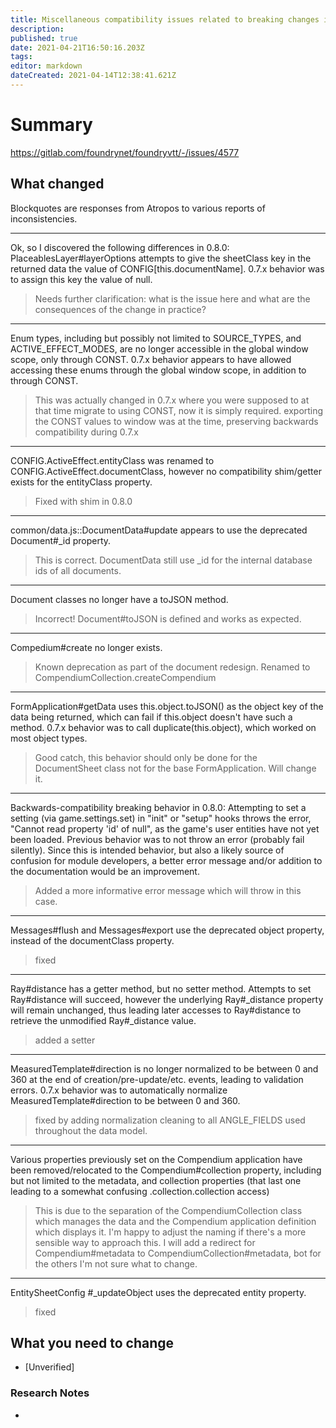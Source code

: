 ```yaml
---
title: Miscellaneous compatibility issues related to breaking changes in 0.8.0
description: 
published: true
date: 2021-04-21T16:50:16.203Z
tags: 
editor: markdown
dateCreated: 2021-04-14T12:38:41.621Z
---
```


# Summary
https://gitlab.com/foundrynet/foundryvtt/-/issues/4577

## What changed

Blockquotes are responses from Atropos to various reports of inconsistencies.

---

Ok, so I discovered the following differences in 0.8.0:
PlaceablesLayer#layerOptions  attempts to give the sheetClass key in the returned data the value of CONFIG[this.documentName]. 0.7.x behavior was to assign this key the value of null.

> Needs further clarification: what is the issue here and what are the consequences of the change in practice?

---
Enum types, including but possibly not limited to SOURCE_TYPES, and ACTIVE_EFFECT_MODES, are no longer accessible in the global window scope, only through CONST. 0.7.x behavior appears to have allowed accessing these enums through the global window scope, in addition to through CONST.

> This was actually changed in 0.7.x where you were supposed to at that time migrate to using CONST, now it is simply required. exporting the CONST values to window was at the time, preserving backwards compatibility during 0.7.x

---
CONFIG.ActiveEffect.entityClass was renamed to CONFIG.ActiveEffect.documentClass, however no compatibility shim/getter exists for the entityClass property.

> Fixed with shim in 0.8.0

---
common/data.js::DocumentData#update appears to use the deprecated Document#_id property.

> This is correct. DocumentData still use _id for the internal database ids of all documents.

---
Document classes no longer have a toJSON method.

> Incorrect! Document#toJSON is defined and works as expected.

---
Compedium#create no longer exists.

> Known deprecation as part of the document redesign. Renamed to CompendiumCollection.createCompendium

---
FormApplication#getData uses this.object.toJSON() as the object key of the data being returned, which can fail if this.object doesn't have such a method. 0.7.x behavior was to call duplicate(this.object), which worked on most object types.

> Good catch, this behavior should only be done for the DocumentSheet class not for the base FormApplication. Will change it.

---
Backwards-compatibility breaking behavior in 0.8.0: Attempting to set a setting (via game.settings.set) in "init" or "setup" hooks throws the error, "Cannot read property 'id' of null", as the game's user entities have not yet been loaded.
Previous behavior was to not throw an error (probably fail silently). Since this is intended behavior, but also a likely source of confusion for module developers, a better error message and/or addition to the documentation would be an improvement.

> Added a more informative error message which will throw in this case.

---
Messages#flush and Messages#export use the deprecated object property, instead of the documentClass property.

> fixed

---
Ray#distance has a getter method, but no setter method. Attempts to set Ray#distance will succeed, however the underlying Ray#_distance property will remain unchanged, thus leading later accesses to Ray#distance to retrieve the unmodified Ray#_distance value.

> added a setter

---
MeasuredTemplate#direction is no longer normalized to be between 0 and 360 at the end of creation/pre-update/etc. events, leading to validation errors. 0.7.x behavior was to automatically normalize MeasuredTemplate#direction to be between 0 and 360.

> fixed by adding normalization cleaning to all ANGLE_FIELDS used throughout the data model.

---
Various properties previously set on the Compendium application have been removed/relocated to the Compendium#collection property, including but not limited to the metadata, and collection properties (that last one leading to a somewhat confusing .collection.collection access)

> This is due to the separation of the CompendiumCollection class which manages the data and the Compendium application definition which displays it. I'm happy to adjust the naming if there's a more sensible way to approach this. I will add a redirect for Compendium#metadata to CompendiumCollection#metadata, bot for the others I'm not sure what to change.

---
EntitySheetConfig #_updateObject uses the deprecated entity property.

> fixed


## What you need to change

* [Unverified] 

### Research Notes

* 